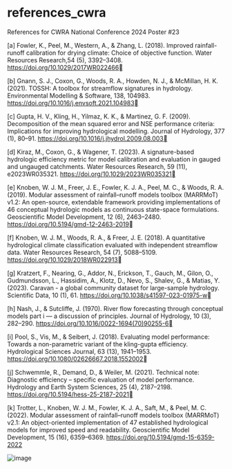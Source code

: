 # references_cwra
References for CWRA National Conference 2024 Poster #23

[a] Fowler, K., Peel, M., Western, A., & Zhang, L. (2018). Improved rainfall-runoff calibration for drying climate: Choice of objective function. Water Resources Research,54 (5), 3392–3408. https://doi.org/10.1029/2017WR022466

[b] Gnann, S. J., Coxon, G., Woods, R. A., Howden, N. J., & McMillan, H. K. (2021). TOSSH: A toolbox for streamflow signatures in hydrology. Environmental Modelling & Software, 138, 104983. https://doi.org/10.1016/j.envsoft.2021.104983

[c] Gupta, H. V., Kling, H., Yilmaz, K. K., & Martinez, G. F. (2009). Decomposition of the mean squared error and NSE performance criteria: Implications for improving hydrological modelling. Journal of Hydrology, 377 (1), 80–91. https://doi.org/10.1016/j.jhydrol.2009.08.003

[d] Kiraz, M., Coxon, G., & Wagener, T. (2023). A signature-based hydrologic efficiency metric for model calibration and evaluation in gauged and ungauged catchments. Water Resources Research, 59 (11), e2023WR035321. https://doi.org/10.1029/2023WR035321

[e] Knoben, W. J. M., Freer, J. E., Fowler, K. J. A., Peel, M. C., & Woods, R. A. (2019). Modular assessment of rainfall–runoff models toolbox (MARRMoT) v1.2: An open-source, extendable framework providing implementations of 46 conceptual hydrologic models as continuous state-space formulations. Geoscientific Model Development, 12 (6), 2463–2480. https://doi.org/10.5194/gmd-12-2463-2019

[f] Knoben, W. J. M., Woods, R. A., & Freer, J. E. (2018). A quantitative hydrological climate classification evaluated with independent streamflow data. Water Resources Research, 54 (7), 5088–5109. https://doi.org/10.1029/2018WR022913

[g] Kratzert, F., Nearing, G., Addor, N., Erickson, T., Gauch, M., Gilon, O., Gudmundsson, L., Hassidim, A., Klotz, D., Nevo, S., Shalev, G., & Matias, Y. (2023). Caravan - a global community dataset for large-sample hydrology. Scientific Data, 10 (1), 61. https://doi.org/10.1038/s41597-023-01975-w

[h] Nash, J., & Sutcliffe, J. (1970). River flow forecasting through conceptual models part i — a discussion of principles. Journal of Hydrology, 10 (3), 282–290. https://doi.org/10.1016/0022-1694(70)90255-6

[i] Pool, S., Vis, M., & Seibert, J. (2018). Evaluating model performance: Towards a non-parametric variant of the kling-gupta efficiency. Hydrological Sciences Journal, 63 (13), 1941–1953. https://doi.org/10.1080/02626667.2018.1552002

[j] Schwemmle, R., Demand, D., & Weiler, M. (2021). Technical note: Diagnostic efficiency – specific evaluation of model performance. Hydrology and Earth System Sciences, 25 (4), 2187–2198. https://doi.org/10.5194/hess-25-2187-2021

[k] Trotter, L., Knoben, W. J. M., Fowler, K. J. A., Saft, M., & Peel, M. C. (2022). Modular assessment of rainfall–runoff models toolbox (MARRMoT) v2.1: An object-oriented implementation of 47 established hydrological models for improved speed and readability. Geoscientific Model Development, 15 (16), 6359–6369. https://doi.org/10.5194/gmd-15-6359-2022

![image](https://github.com/peterwagener/references_cwra/assets/82942639/b5a263c2-13c9-45a6-8f53-36cb10089286)
